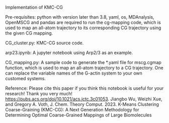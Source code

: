 Implementation of KMC-CG

Pre-requisites: python with version later than 3.8, yaml, os, MDAnalysis, OpenMSCG and pandas are required to run the cg-mapping code, which is used to map an all-atom trajectory to its corresponding CG trajectory using the given CG mapping.

CG_cluster.py: KMC-CG source code.

arp23.ipynb: A jupyter notebook using Arp2/3 as an example.

CG_mapping.py: A sample code to generate the *.yaml file for mscg.cgmap function, which is used to map an all-atom trajectory to a CG trajectory. One can replace the variable names of the G-actin system to your own customed systems.

Reference:
    Please cite this paper if you think this notebook is useful for your research! Thank you very much!
    https://pubs.acs.org/doi/10.1021/acs.jctc.3c01053.
    Jiangbo Wu, Weizhi Xue, and Gregory A. Voth, J. Chem. Theory Comput. 2023.
    K-Means Clustering Coarse-Graining (KMC-CG): A Next Generation Methodology for Determining Optimal Coarse-Grained Mappings of Large Biomolecules
